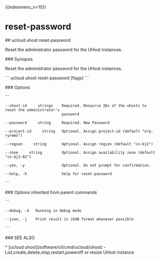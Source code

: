{{indexmenu_n>10}}

# reset-password

\#\# ucloud uhost reset-password

Reset the administrator password for the UHost instances.

\#\#\# Synopsis

Reset the administrator password for the UHost instances.

\`\`\` ucloud uhost reset-password \[flags\] \`\`\`

\#\#\# Options

\`\`\`

``` 
--uhost-id     strings    Required. Resource IDs of the uhosts to reset the administrator's
                          password 
```

``` 
--password     string     Required. New Password 
```

``` 
--project-id     string   Optional. Assign project-id (default "org-ryrmms") 
```

``` 
--region     string       Optional. Assign region (default "cn-bj2") 
```

``` 
--zone     string         Optional. Assign availability zone (default "cn-bj2-02") 
```

``` 
--yes, -y                 Optional. Do not prompt for confirmation. 
```

``` 
--help, -h                help for reset-password 
```

\`\`\`

\#\#\# Options inherited from parent commands

\`\`\`

``` 
--debug, -d   Running in debug mode 
```

``` 
--json, -j    Print result in JSON format whenever possible 
```

\`\`\`

\#\#\# SEE ALSO

\* \[ucloud uhost\](software/cli/cmd/ucloud/uhost) -
List,create,delete,stop,restart,poweroff or resize UHost instance
